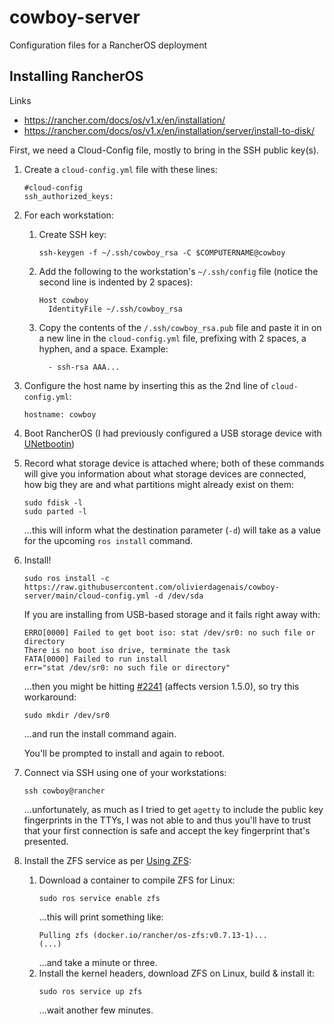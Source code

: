 # cowboy-server
Configuration files for a RancherOS deployment

## Installing RancherOS
Links
* https://rancher.com/docs/os/v1.x/en/installation/
* https://rancher.com/docs/os/v1.x/en/installation/server/install-to-disk/

First, we need a Cloud-Config file, mostly to bring in the SSH public key(s).
1. Create a `cloud-config.yml` file with these lines:
    ```
    #cloud-config
    ssh_authorized_keys:
    ```
1. For each workstation:
    1. Create SSH key:
        ```
        ssh-keygen -f ~/.ssh/cowboy_rsa -C $COMPUTERNAME@cowboy
        ```
    2. Add the following to the workstation's `~/.ssh/config` file (notice the second line is indented by 2 spaces):
        ```
        Host cowboy
          IdentityFile ~/.ssh/cowboy_rsa
        ```
    3. Copy the contents of the `/.ssh/cowboy_rsa.pub` file and paste it in on a new line in the `cloud-config.yml` file, prefixing with 2 spaces, a hyphen, and a space.  Example:
        ```
          - ssh-rsa AAA...
        ```
1. Configure the host name by inserting this as the 2nd line of `cloud-config.yml`:
    ```
    hostname: cowboy
    ```
1. Boot RancherOS (I had previously configured a USB storage device with [UNetbootin](https://unetbootin.github.io/))
1. Record what storage device is attached where; both of these commands will give you information about what storage devices are connected, how big they are and what partitions might already exist on them:
    ```
    sudo fdisk -l
    sudo parted -l
    ```
    ...this will inform what the destination parameter (`-d`) will take as a value for the upcoming `ros install` command.
1. Install!
    ```
    sudo ros install -c https://raw.githubusercontent.com/olivierdagenais/cowboy-server/main/cloud-config.yml -d /dev/sda
    ```
    If you are installing from USB-based storage and it fails right away with:
    ```
    ERRO[0000] Failed to get boot iso: stat /dev/sr0: no such file or directory
    There is no boot iso drive, terminate the task
    FATA[0000] Failed to run install
    err="stat /dev/sr0: no such file or directory"
    ```
    ...then you might be hitting [#2241](https://github.com/rancher/os/issues/2241) (affects version 1.5.0), so try this workaround:
    ```
    sudo mkdir /dev/sr0
    ```
    ...and run the install command again.

    You'll be prompted to install and again to reboot.
1. Connect via SSH using one of your workstations:
    ```
    ssh cowboy@rancher
    ```
    ...unfortunately, as much as I tried to get `agetty` to include the public key fingerprints in the TTYs, I was not able to and thus you'll have to trust that your first connection is safe and accept the key fingerprint that's presented.
1. Install the ZFS service as per [Using ZFS](https://rancher.com/docs/os/v1.x/en/installation/storage/using-zfs/):
    1. Download a container to compile ZFS for Linux:
        ```
        sudo ros service enable zfs
        ```
        ...this will print something like:
        ```
        Pulling zfs (docker.io/rancher/os-zfs:v0.7.13-1)...
        (...)
        ```
        ...and take a minute or three.
    2. Install the kernel headers, download ZFS on Linux, build & install it:
        ```
        sudo ros service up zfs
        ```
        ...wait another few minutes.
